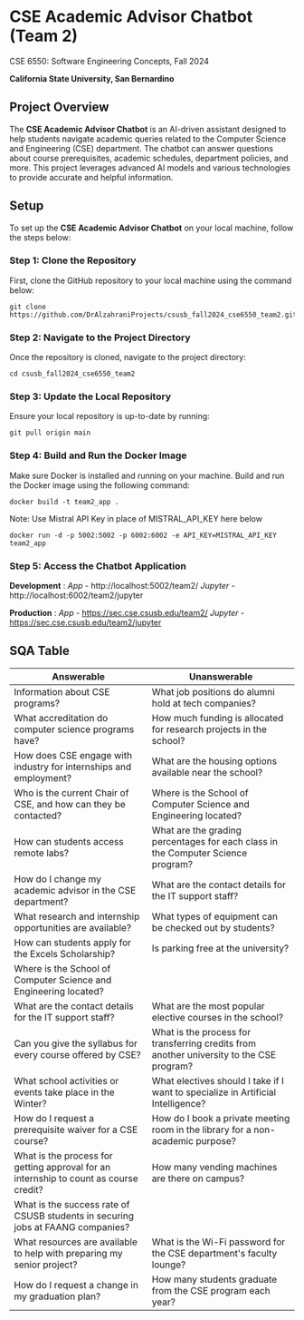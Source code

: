 # CSE Academic Advisor Chatbot (Team 2)
CSE 6550: Software Engineering Concepts, Fall 2024

**California State University, San Bernardino**

## Project Overview

The **CSE Academic Advisor Chatbot** is an AI-driven assistant designed to help students navigate academic queries related to the Computer Science and Engineering (CSE) department. The chatbot can answer questions about course prerequisites, academic schedules, department policies, and more. This project leverages advanced AI models and various technologies to provide accurate and helpful information.

## Setup

To set up the **CSE Academic Advisor Chatbot** on your local machine, follow the steps below:


### Step 1: Clone the Repository

First, clone the GitHub repository to your local machine using the command below:

```
git clone https://github.com/DrAlzahraniProjects/csusb_fall2024_cse6550_team2.git
```


### Step 2: Navigate to the Project Directory

Once the repository is cloned, navigate to the project directory:

```
cd csusb_fall2024_cse6550_team2
```

### Step 3: Update the Local Repository

Ensure your local repository is up-to-date by running:

```
git pull origin main
```

### Step 4: Build and Run the Docker Image

Make sure Docker is installed and running on your machine. Build and run the Docker image using the following command:

```
docker build -t team2_app .
```
Note: Use Mistral API Key in place of MISTRAL_API_KEY here below

```
docker run -d -p 5002:5002 -p 6002:6002 -e API_KEY=MISTRAL_API_KEY  team2_app
```
### Step 5: Access the Chatbot Application

**Development** : 
*App* - http://localhost:5002/team2/
*Jupyter* -  http://localhost:6002/team2/jupyter

**Production** : 
*App* - https://sec.cse.csusb.edu/team2/
*Jupyter* - https://sec.cse.csusb.edu/team2/jupyter

## SQA Table

| **Answerable**                                                     | **Unanswerable**                                                        |
|--------------------------------------------------------------------|-------------------------------------------------------------------------|
| Information about CSE programs?         | What job positions do alumni hold at tech companies?           |
| What accreditation do computer science programs have?         | How much funding is allocated for research projects in the school?           |
| How does CSE engage with industry for internships and employment?         | What are the housing options available near the school?           |
| Who is the current Chair of CSE, and how can they be contacted?         |   Where is the School of Computer Science and Engineering located?     
| How can students access remote labs?         | What are the grading percentages for each class in the Computer Science program?           |
|How do I change my academic advisor in the CSE department?   |   What are the contact details for the IT support staff?     
| What research and internship opportunities are available?         | What types of equipment can be checked out by students?           |
| How can students apply for the Excels Scholarship?         | Is parking free at the university?           |
| Where is the School of Computer Science and Engineering located?         |       
| What are the contact details for the IT support staff?        | What are the most popular elective courses in the school?          |
| Can you give the syllabus for every course offered by CSE? | What is the process for transferring credits from another university to the CSE program?
| What school activities or events take place in the Winter? | What electives should I take if I want to specialize in Artificial Intelligence?
|How do I request a prerequisite waiver for a CSE course?| How do I book a private meeting room in the library for a non-academic purpose?
|What is the process for getting approval for an internship to count as course credit? | How many vending machines are there on campus?
|What is the success rate of CSUSB students in securing jobs at FAANG companies?
|What resources are available to help with preparing my senior project? | What is the Wi-Fi password for the CSE department's faculty lounge?
|How do I request a change in my graduation plan?|How many students graduate from the CSE program each year? | How many campuses are there in CSUSB?




